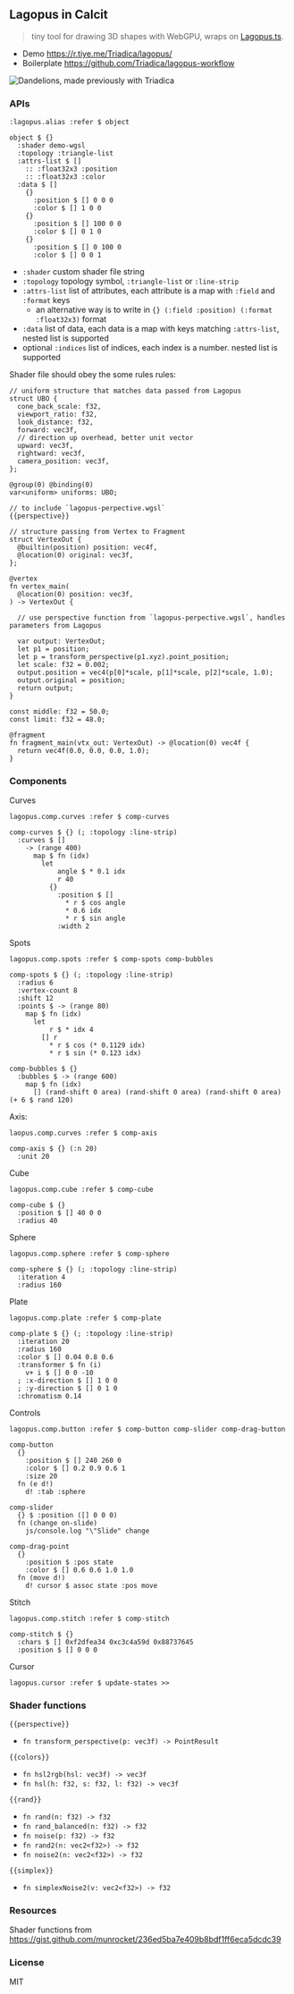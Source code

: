 ## Lagopus in Calcit

> tiny tool for drawing 3D shapes with WebGPU, wraps on [Lagopus.ts](https://github.com/Triadica/lagopus.ts).

- Demo https://r.tiye.me/Triadica/lagopus/
- Boilerplate https://github.com/Triadica/lagopus-workflow

![Dandelions, made previously with Triadica](https://pbs.twimg.com/media/FlUvndXaYAEK0iu?format=jpg)

### APIs

```cirru
:lagopus.alias :refer $ object

object $ {}
  :shader demo-wgsl
  :topology :triangle-list
  :attrs-list $ []
    :: :float32x3 :position
    :: :float32x3 :color
  :data $ []
    {}
      :position $ [] 0 0 0
      :color $ [] 1 0 0
    {}
      :position $ [] 100 0 0
      :color $ [] 0 1 0
    {}
      :position $ [] 0 100 0
      :color $ [] 0 0 1
```

- `:shader` custom shader file string
- `:topology` topology symbol, `:triangle-list` or `:line-strip`
- `:attrs-list` list of attributes, each attribute is a map with `:field` and `:format` keys
  - an alternative way is to write in `{} (:field :position) (:format :float32x3)` format
- `:data` list of data, each data is a map with keys matching `:attrs-list`, nested list is supported
- optional `:indices` list of indices, each index is a number. nested list is supported

Shader file should obey the some rules rules:

```wgsl
// uniform structure that matches data passed from Lagopus
struct UBO {
  cone_back_scale: f32,
  viewport_ratio: f32,
  look_distance: f32,
  forward: vec3f,
  // direction up overhead, better unit vector
  upward: vec3f,
  rightward: vec3f,
  camera_position: vec3f,
};

@group(0) @binding(0)
var<uniform> uniforms: UBO;

// to include `lagopus-perpective.wgsl`
{{perspective}}

// structure passing from Vertex to Fragment
struct VertexOut {
  @builtin(position) position: vec4f,
  @location(0) original: vec3f,
};

@vertex
fn vertex_main(
  @location(0) position: vec3f,
) -> VertexOut {

  // use perspective function from `lagopus-perpective.wgsl`, handles parameters from Lagopus

  var output: VertexOut;
  let p1 = position;
  let p = transform_perspective(p1.xyz).point_position;
  let scale: f32 = 0.002;
  output.position = vec4(p[0]*scale, p[1]*scale, p[2]*scale, 1.0);
  output.original = position;
  return output;
}

const middle: f32 = 50.0;
const limit: f32 = 48.0;

@fragment
fn fragment_main(vtx_out: VertexOut) -> @location(0) vec4f {
  return vec4f(0.0, 0.0, 0.0, 1.0);
}
```

### Components

Curves

```cirru
lagopus.comp.curves :refer $ comp-curves

comp-curves $ {} (; :topology :line-strip)
  :curves $ []
    -> (range 400)
      map $ fn (idx)
        let
            angle $ * 0.1 idx
            r 40
          {}
            :position $ []
              * r $ cos angle
              * 0.6 idx
              * r $ sin angle
            :width 2
```

Spots

```cirru
lagopus.comp.spots :refer $ comp-spots comp-bubbles

comp-spots $ {} (; :topology :line-strip)
  :radius 6
  :vertex-count 8
  :shift 12
  :points $ -> (range 80)
    map $ fn (idx)
      let
          r $ * idx 4
        [] r
          * r $ cos (* 0.1129 idx)
          * r $ sin (* 0.123 idx)

comp-bubbles $ {}
  :bubbles $ -> (range 600)
    map $ fn (idx)
      [] (rand-shift 0 area) (rand-shift 0 area) (rand-shift 0 area) (+ 6 $ rand 120)
```

Axis:

```cirru
laopus.comp.curves :refer $ comp-axis

comp-axis $ {} (:n 20)
  :unit 20
```

Cube

```cirru
lagopus.comp.cube :refer $ comp-cube

comp-cube $ {}
  :position $ [] 40 0 0
  :radius 40
```

Sphere

```cirru
lagopus.comp.sphere :refer $ comp-sphere

comp-sphere $ {} (; :topology :line-strip)
  :iteration 4
  :radius 160
```

Plate

```cirru
lagopus.comp.plate :refer $ comp-plate

comp-plate $ {} (; :topology :line-strip)
  :iteration 20
  :radius 160
  :color $ [] 0.04 0.8 0.6
  :transformer $ fn (i)
    v+ i $ [] 0 0 -10
  ; :x-direction $ [] 1 0 0
  ; :y-direction $ [] 0 1 0
  :chromatism 0.14
```

Controls

```cirru
lagopus.comp.button :refer $ comp-button comp-slider comp-drag-button

comp-button
  {}
    :position $ [] 240 260 0
    :color $ [] 0.2 0.9 0.6 1
    :size 20
  fn (e d!)
    d! :tab :sphere

comp-slider
  {} $ :position ([] 0 0 0)
  fn (change on-slide)
    js/console.log "\"Slide" change

comp-drag-point
  {}
    :position $ :pos state
    :color $ [] 0.6 0.6 1.0 1.0
  fn (move d!)
    d! cursor $ assoc state :pos move
```

Stitch

```cirru
lagopus.comp.stitch :refer $ comp-stitch

comp-stitch $ {}
  :chars $ [] 0xf2dfea34 0xc3c4a59d 0x88737645
  :position $ [] 0 0 0
```

Cursor

```cirru
lagopus.cursor :refer $ update-states >>
```

### Shader functions

`{{perspective}}`

- `fn transform_perspective(p: vec3f) -> PointResult`

`{{colors}}`

- `fn hsl2rgb(hsl: vec3f) -> vec3f`
- `fn hsl(h: f32, s: f32, l: f32) -> vec3f`

`{{rand}}`

- `fn rand(n: f32) -> f32`
- `fn rand_balanced(n: f32) -> f32`
- `fn noise(p: f32) -> f32`
- `fn rand2(n: vec2<f32>) -> f32`
- `fn noise2(n: vec2<f32>) -> f32`

`{{simplex}}`

- `fn simplexNoise2(v: vec2<f32>) -> f32`

### Resources

Shader functions from https://gist.github.com/munrocket/236ed5ba7e409b8bdf1ff6eca5dcdc39

### License

MIT
